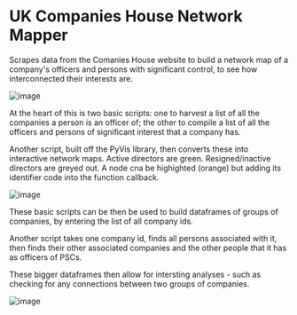 # UK Companies House Network Mapper
Scrapes data from the Comanies House website to build a network map of a company's officers and persons with significant control, to see how interconnected their interests are. 

![image](https://user-images.githubusercontent.com/69304112/208015336-ab10718d-9b7e-43e7-9734-21a86894e45e.png)

At the heart of this is two basic scripts: one to harvest a list of all the companies a person is an officer of; the other to compile a list of all the officers and persons of significant interest that a company has.

Another script, built off the PyVis library, then converts these into interactive network maps. Active directors are green. Resigned/inactive directors are greyed out. A node cna be highighted (orange) but adding its identifier code into the function callback.

![image](https://user-images.githubusercontent.com/69304112/208037675-4dd81ad8-75dc-43e8-9dfa-55b07df23e06.png)

These basic scripts can be then be used to build dataframes of groups of companies, by entering the list of all company ids. 

Another script takes one company id, finds all persons associated with it, then finds their other associated companies and the other people that it has as officers of PSCs. 

These bigger dataframes then allow for intersting analyses - such as checking for any connections between two groups of companies.

![image](https://user-images.githubusercontent.com/69304112/208041838-82c2f039-00fc-4b0d-a91f-0be29f2cb402.png)
